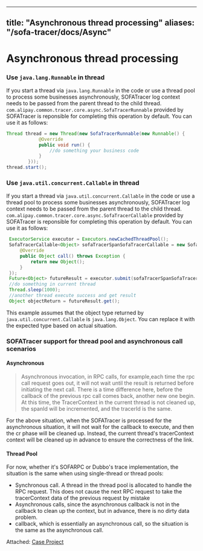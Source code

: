 
---
title: "Asynchronous thread processing"
aliases: "/sofa-tracer/docs/Async"
---


# Asynchronous thread processing

### Use `java.lang.Runnable` in thread

If you start a thread via `java.lang.Runnable` in the code or use a thread pool to process some businesses asynchronously, SOFATracer log context needs to be passed from the parent thread to the child thread. `com.alipay.common.tracer.core.async.SofaTracerRunnable` provided by SOFATracer is reponsible for completing this operation by default. You can use it as follows:

```java
Thread thread = new Thread(new SofaTracerRunnable(new Runnable() {
            @Override
            public void run() {
                //do something your business code
            }
        }));
thread.start();
```

### Use `java.util.concurrent.Callable` in thread

If you start a thread via `java.util.concurrent.Callable` in the code or use a thread pool to process some businesses asynchronously, SOFATracer log context needs to be passed from the parent thread to the child thread. `com.alipay.common.tracer.core.async.SofaTracerCallable` provided by SOFATracer  is reponsible for completing this operation by default. You can use it as follows:

```java
 ExecutorService executor = Executors.newCachedThreadPool();
 SofaTracerCallable<Object> sofaTracerSpanSofaTracerCallable = new SofaTracerCallable<Object>(new Callable<Object>() {
     @Override
     public Object call() throws Exception {
         return new Object();
     }
 });
 Future<Object> futureResult = executor.submit(sofaTracerSpanSofaTracerCallable);
 //do something in current thread
 Thread.sleep(1000);
 //another thread execute success and get result
 Object objectReturn = futureResult.get();
```

This example assumes that the object type returned by `java.util.concurrent.Callable` is `java.lang.Object`. You can replace it with the expected type based on actual situation.

### SOFATracer support for thread pool and asynchronous call scenarios

#### Asynchronous

> Asynchronous invocation, in RPC calls, for example,each time the rpc call request goes out, it will not wait until the result is returned before initiating the next call. There is a time difference here, before the callback of the previous rpc call comes back, another new one begin. At this time, the TracerContext in the current thread is not cleaned up, the spanId will be incremented, and the tracerId is the same.

For the above situation, when the SOFATracer is processed for the asynchronous situation, it will not wait for the callback to execute, and then the cr phase will be cleaned up. Instead, the current thread's tracerContext context will be cleaned up in advance to ensure the correctness of the link.

#### Thread Pool

For now, whether it's SOFARPC or Dubbo's trace implementation, the situation is the same when using single-thread or thread pools:

* Synchronous call. A thread in the thread pool is allocated to handle the RPC request. This does not cause the next RPC request to take the tracerContext data of the previous request by mistake
* Asynchronous calls, since the asynchronous callback is not in the callback to clean up the context, but in advance, there is no dirty data problem.
* callback, which is essentially an asynchronous call, so the situation is the same as the asynchronous call.

Attached: [Case Project](https://github.com/glmapper/sofa-tracer-concurrence-parent)
